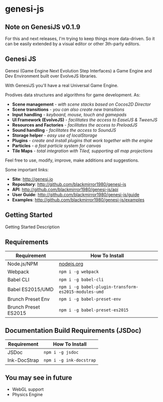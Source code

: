 # genesi-js

## Note on GenesiJS v0.1.9
For this and next releases, I'm trying to keep things more data-driven. So it can be easily extended by a visual editor or other 3th-party editors.

## Genesi JS
Genesi (Game Engine Next Evolution Step Interfaces)  a Game Engine and Dev Environment built over EvolveJS libraries.

With GenesiJS you'll have a real Universal Game Engine.

Prodives data structures and algorithms for game development. As:
- **Scene management** - *with scene stacks based on Cocos2D Director*
- **Scene transitions** - *you can also create new transitions*
- **Input handling** - *keyboard, mouse, touch and gamepads*
- **UI Framework (EvolveJS)** - *facilitates the access to EaselJS & TweenJS*
- **Resources and Factories** - *facilitates the access to PreloadJS*
- **Sound handling** - *facilitates the access to SoundJS*
- **Storage helper** - *easy use of localStorage*
- **Plugins** - *create and install plugins that work together with the engine*
- **Particles** - *a fast particle system for canvas*
- **Tile Maps** - *total integration with Tiled, supporting all map projections*

Feel free to use, modify, improve, make additions and suggestions.

Some important links:

- **Site**: http://genesi.io
- **Repository**: http://github.com/blackmirror1980/genesi-js
- **API**: http://github.com/blackmirror1980/genesi-js/api
- **User Guide**: http://github.com/blackmirror1980/genesi-js/guide
- **Examples**: http://github.com/blackmirror1980/genesi-js/examples

## Getting Started

Getting Started Description

## Requirements

Requirement          | How To Install
-------------------- | -----------------------------------
Node.js/NPM          | [nodejs.org](http://nodejs.org/)
Webpack              | `npm i -g webpack`
Babel CLI            | `npm i -g babel-cli`
Babel ES2015/UMD     | `npm i -g babel-plugin-transform-es2015-modules-umd`
Brunch Preset Env    | `npm i -g babel-preset-env`
Brunch Preset ES2015 | `npm i -g babel-preset-es2015`


## Documentation Build Requirements (JSDoc)

Requirement        | How To Install
------------------ | -----------------------------------
JSDoc              | `npm i -g jsdoc`
Ink-DocStrap       | `npm i -g ink-docstrap`

## You may see in future

- WebGL support
- Physics Engine
